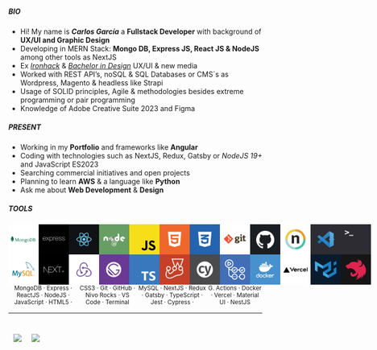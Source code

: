 ##### BIO

- Hi! My name is **_Carlos García_** a **Fullstack Developer** with background of **UX/UI and Graphic Design**
- Developing in MERN Stack: **Mongo DB, Express JS, React JS & NodeJS** among other tools as NextJS
- Ex _[Ironhack](https://ironhack.com/)_ & _[Bachelor in Design](https://www.ucm.es/)_ UX/UI & new media
- Worked with REST API’s, noSQL & SQL Databases or CMS´s as Wordpress, Magento & headless like Strapi
- Usage of SOLID principles, Agile & methodologies besides extreme programming or pair programming
- Knowledge of Adobe Creative Suite 2023 and Figma

##### PRESENT

- Working in my **Portfolio** and frameworks like **Angular**
- Coding with technologies such as NextJS, Redux, Gatsby or _NodeJS 19+_ and JavaScript ES2023
- Searching commercial initiatives and  open projects
- Planning to learn **AWS** & a language like **Python**
- Ask me about **Web Development** & **Design**

##### TOOLS

<div align="center" style="display: flex;">
    <img 
        alt="MongoDB" 
        width="60px"
        src="https://github.com/carlos-garcia-dev/carlos-garcia-dev-images/blob/master/images/svg/01.MongoDB.svg" />
    <img 
        alt="Express" 
        width="60px"
        src="https://github.com/carlos-garcia-dev/carlos-garcia-dev-images/blob/master/images/svg/02.Express.svg" />
    <img 
        alt="ReactJS" 
        width="60px"
        src="https://github.com/carlos-garcia-dev/carlos-garcia-dev-images/blob/master/images/svg/03.ReactJS.svg" />
    <img 
        alt="NodeJS" 
        width="60px"
        src="https://github.com/carlos-garcia-dev/carlos-garcia-dev-images/blob/master/images/svg/04.NodeJS.svg" />
    <img 
        alt="JavaScript" 
        width="60px"
        src="https://github.com/carlos-garcia-dev/carlos-garcia-dev-images/blob/master/images/svg/05.JavaScript.svg" />
    <img 
        alt="HTML5" 
        width="60px"
        src="https://github.com/carlos-garcia-dev/carlos-garcia-dev-images/blob/master/images/svg/06.HTML5.svg" />
    <img 
        alt="CSS3" 
        width="60px"
        src="https://github.com/carlos-garcia-dev/carlos-garcia-dev-images/blob/master/images/svg/07.CSS3.svg" />
    <img 
        alt="Git" 
        width="60px"
        src="https://github.com/carlos-garcia-dev/carlos-garcia-dev-images/blob/master/images/svg/17.Git.svg" />
    <img 
        alt="GitHub" 
        width="60px"
        src="https://github.com/carlos-garcia-dev/carlos-garcia-dev-images/blob/master/images/svg/18.GitHub.svg" />
    <img 
        alt="Nivo" 
        width="60px"
        src="https://github.com/carlos-garcia-dev/carlos-garcia-dev-images/blob/master/images/svg/52.Nivo.svg" />
    <img 
        alt="Visual Studio Code" 
        width="60px"
        src="https://github.com/carlos-garcia-dev/carlos-garcia-dev-images/blob/master/images/svg/19.VSCode.svg" />
    <img 
        alt="Terminal" 
        width="60px"
        src="https://github.com/carlos-garcia-dev/carlos-garcia-dev-images/blob/master/images/svg/20.Terminal.svg" />
</div>


<div align="center" style="display: flex;"> 
    <img 
        alt="MySQL" 
        width="60px"
        src="https://github.com/carlos-garcia-dev/carlos-garcia-dev-images/blob/master/images/svg/25.MySQL.svg" />
    <img 
        alt="NextJS" 
        width="60px"
        src="https://github.com/carlos-garcia-dev/carlos-garcia-dev-images/blob/master/images/svg/09.NextJS.svg" />
    <img 
        alt="Redux" 
        width="60px"
        src="https://github.com/carlos-garcia-dev/carlos-garcia-dev-images/blob/master/images/svg/11.Redux.svg" />
    <img 
        alt="Gatsby" 
        width="60px"
        src="https://github.com/carlos-garcia-dev/carlos-garcia-dev-images/blob/master/images/svg/30.Gatsby.svg" />
    <img 
        alt="TypeScript" 
        width="60px"
        src="https://github.com/carlos-garcia-dev/carlos-garcia-dev-images/blob/master/images/svg/28.TypeScript.svg" />
    <img 
        alt="Jest" 
        width="60px"
        src="https://github.com/carlos-garcia-dev/carlos-garcia-dev-images/blob/master/images/svg/26.Jest.svg" />
    <img 
        alt="Cypress" 
        width="60px"
        src="https://github.com/carlos-garcia-dev/carlos-garcia-dev-images/blob/master/images/svg/27.Cypress.svg" />
    <img 
        alt="Github Actions" 
        width="60px"
        src="https://github.com/carlos-garcia-dev/carlos-garcia-dev-images/blob/master/images/svg/44.GithubActions.svg" />
    <img 
        alt="Docker" 
        width="60px"
        src="https://github.com/carlos-garcia-dev/carlos-garcia-dev-images/blob/master/images/svg/23.Docker.svg" />
    <img 
        alt="Vercel" 
        width="60px"
        src="https://github.com/carlos-garcia-dev/carlos-garcia-dev-images/blob/master/images/svg/10.Vercel.svg" />
    <img 
        alt="Material UI" 
        width="60px"
        src="https://github.com/carlos-garcia-dev/carlos-garcia-dev-images/blob/master/images/svg/49.MaterialUI.svg" />
    <img 
        alt="NestJS" 
        width="60px"
        src="https://github.com/carlos-garcia-dev/carlos-garcia-dev-images/blob/master/images/svg/41.Nest.svg" />
</div>    

<div align="center" style="display: flex;">
    <sub>MongoDB · Express · ReactJS · NodeJS · JavaScript · HTML5 ·</sub>
    <sub>CSS3 · Git · GitHub · Nivo Rocks ·  VS Code · Terminal</sub>
    <br>
    <sub>MySQL · NextJS · Redux · Gatsby · TypeScript · Jest · Cypress ·</sub>
    <sub> G. Actions · Docker · Vercel · Material UI · NestJS</sub>
</div>

---

<br>

<div style="display: flex">
  <img src="https://github-readme-stats.vercel.app/api?username=carlos-garcia-dev&theme=gruvbox&show_icons=true" style="height:155px; padding: 10px;">
  <img src="https://github-readme-stats.vercel.app/api/top-langs/?username=carlos-garcia-dev&layout=compact&theme=gruvbox" style="height:155px; padding: 10px;">
</div>
